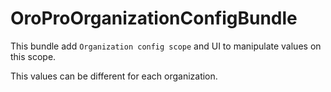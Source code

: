 OroProOrganizationConfigBundle
=====================

This bundle add `Organization config scope` and UI to manipulate values on this scope.

This values can be different for each organization.
